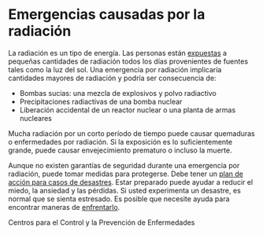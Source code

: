 Emergencias causadas por la radiación
=====================================


La radiación es un tipo de energía. Las personas están [expuestas](https://medlineplus.gov/spanish/radiationexposure.html) a pequeñas cantidades de radiación todos los días provenientes de fuentes tales como la luz del sol. Una emergencia por radiación implicaría cantidades mayores de radiación y podría ser consecuencia de:


* Bombas sucias: una mezcla de explosivos y polvo radiactivo
* Precipitaciones radiactivas de una bomba nuclear
* Liberación accidental de un reactor nuclear o una planta de armas nucleares


Mucha radiación por un corto período de tiempo puede causar quemaduras o enfermedades por radiación. Si la exposición es lo suficientemente grande, puede causar envejecimiento prematuro o incluso la muerte.


Aunque no existen garantías de seguridad durante una emergencia por radiación, puede tomar medidas para protegerse. Debe tener un [plan de acción para casos de desastres](https://medlineplus.gov/spanish/disasterpreparationandrecovery.html). Estar preparado puede ayudar a reducir el miedo, la ansiedad y las pérdidas. Si usted experimenta un desastre, es normal que se sienta estresado. Es posible que necesite ayuda para encontrar maneras de [enfrentarlo](https://medlineplus.gov/spanish/copingwithdisasters.html).


Centros para el Control y la Prevención de Enfermedades 

